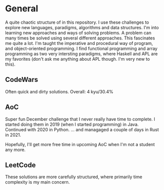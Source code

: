 # General
A quite chaotic structure of in this repository. I use these challenges to explore
new languages, paradigms, algorithms and data structures. 
I'm into learning new approaches and ways of solving problems. A problem can many times be
solved using several different approaches. This fascinates me quite a lot.
I'm taught the imperative and procedural way of program, and object-oriented programming. 
I find functional programming and array programming as two very intersting paradigms, where
Haskell and APL are my favorites (don't ask me anything about APL though. I'm very new to this).

## CodeWars
Often quick and dirty solutions.
Overall: 4 kyu/30.4%

## AoC
Super fun December challenge that I never really have time to complete.
I started doing them in 2019 (when I started programming) in Java.
Continued with 2020 in Python.
... and managaged a couple of days in Rust in 2021.

Hopefully, I'll get more free time in upcoming AoC when I'm not a student any more.

## LeetCode
These solutions are more carefully structured, where primarily time complexity
is my main concern.


